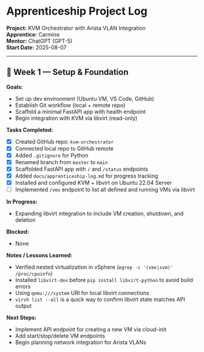 # Apprenticeship Project Log

**Project:** KVM Orchestrator with Arista VLAN Integration  
**Apprentice:** Carmine  
**Mentor:** ChatGPT (GPT-5)  
**Start Date:** 2025-08-07  

---

## 📅 Week 1 — Setup & Foundation
**Goals:**
- Set up dev environment (Ubuntu VM, VS Code, GitHub)
- Establish Git workflow (local + remote repo)
- Scaffold a minimal FastAPI app with health endpoint
- Begin integration with KVM via libvirt (read-only)

**Tasks Completed:**
- [x] Created GitHub repo: `kvm-orchestrator`
- [x] Connected local repo to GitHub remote
- [x] Added `.gitignore` for Python
- [x] Renamed branch from `master` to `main`
- [x] Scaffolded FastAPI app with `/` and `/status` endpoints
- [x] Added `docs/apprenticeship-log.md` for progress tracking
- [x] Installed and configured KVM + libvirt on Ubuntu 22.04 Server
- [ ] Implemented `/vms` endpoint to list all defined and running VMs via libvirt

**In Progress:**
- Expanding libvirt integration to include VM creation, shutdown, and deletion

**Blocked:**
- None

**Notes / Lessons Learned:**
- Verified nested virtualization in vSphere (`egrep -c '(vmx|svm)' /proc/cpuinfo`)
- Installed `libvirt-dev` before `pip install libvirt-python` to avoid build errors
- Using `qemu:///system` URI for local libvirt connections
- `virsh list --all` is a quick way to confirm libvirt state matches API output

**Next Steps:**
- Implement API endpoint for creating a new VM via cloud-init
- Add start/stop/delete VM endpoints
- Begin planning network integration for Arista VLANs
